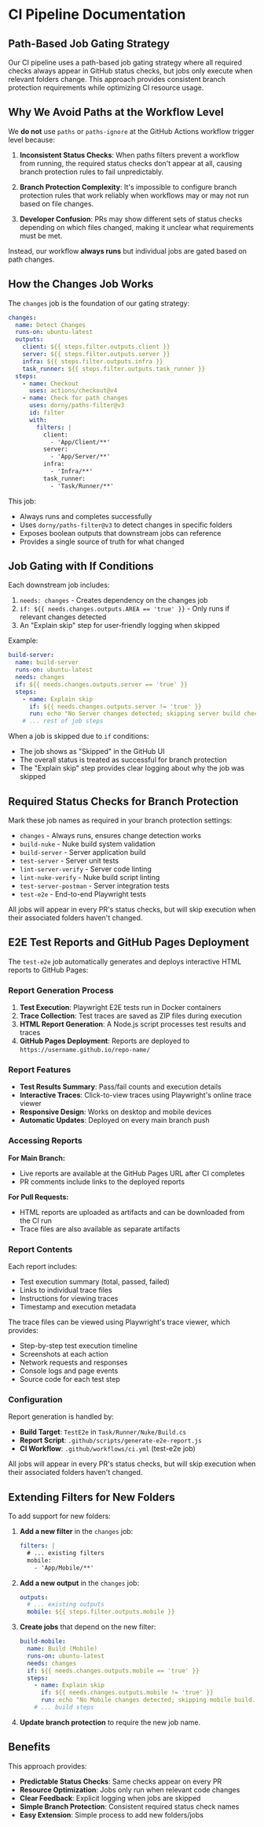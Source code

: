 # CI Pipeline Documentation

## Path-Based Job Gating Strategy

Our CI pipeline uses a path-based job gating strategy where all required checks always appear in GitHub status checks, but jobs only execute when relevant folders change. This approach provides consistent branch protection requirements while optimizing CI resource usage.

## Why We Avoid Paths at the Workflow Level

We **do not** use `paths` or `paths-ignore` at the GitHub Actions workflow trigger level because:

1. **Inconsistent Status Checks**: When paths filters prevent a workflow from running, the required status checks don't appear at all, causing branch protection rules to fail unpredictably.

2. **Branch Protection Complexity**: It's impossible to configure branch protection rules that work reliably when workflows may or may not run based on file changes.

3. **Developer Confusion**: PRs may show different sets of status checks depending on which files changed, making it unclear what requirements must be met.

Instead, our workflow **always runs** but individual jobs are gated based on path changes.

## How the Changes Job Works

The `changes` job is the foundation of our gating strategy:

```yaml
changes:
  name: Detect Changes  
  runs-on: ubuntu-latest
  outputs:
    client: ${{ steps.filter.outputs.client }}
    server: ${{ steps.filter.outputs.server }}
    infra: ${{ steps.filter.outputs.infra }}
    task_runner: ${{ steps.filter.outputs.task_runner }}
  steps:
    - name: Checkout
      uses: actions/checkout@v4
    - name: Check for path changes
      uses: dorny/paths-filter@v3
      id: filter
      with:
        filters: |
          client:
            - 'App/Client/**'
          server:
            - 'App/Server/**'
          infra:
            - 'Infra/**'
          task_runner:
            - 'Task/Runner/**'
```

This job:
- Always runs and completes successfully
- Uses `dorny/paths-filter@v3` to detect changes in specific folders
- Exposes boolean outputs that downstream jobs can reference
- Provides a single source of truth for what changed

## Job Gating with If Conditions

Each downstream job includes:
1. `needs: changes` - Creates dependency on the changes job
2. `if: ${{ needs.changes.outputs.AREA == 'true' }}` - Only runs if relevant changes detected
3. An "Explain skip" step for user-friendly logging when skipped

Example:
```yaml
build-server:
  name: build-server
  runs-on: ubuntu-latest
  needs: changes
  if: ${{ needs.changes.outputs.server == 'true' }}
  steps:
    - name: Explain skip
      if: ${{ needs.changes.outputs.server != 'true' }}
      run: echo "No Server changes detected; skipping server build checks."
    # ... rest of job steps
```

When a job is skipped due to `if` conditions:
- The job shows as "Skipped" in the GitHub UI
- The overall status is treated as successful for branch protection
- The "Explain skip" step provides clear logging about why the job was skipped

## Required Status Checks for Branch Protection

Mark these job names as required in your branch protection settings:

- `changes` - Always runs, ensures change detection works
- `build-nuke` - Nuke build system validation  
- `build-server` - Server application build
- `test-server` - Server unit tests
- `lint-server-verify` - Server code linting
- `lint-nuke-verify` - Nuke build script linting  
- `test-server-postman` - Server integration tests
- `test-e2e` - End-to-end Playwright tests

All jobs will appear in every PR's status checks, but will skip execution when their associated folders haven't changed.

## E2E Test Reports and GitHub Pages Deployment

The `test-e2e` job automatically generates and deploys interactive HTML reports to GitHub Pages:

### Report Generation Process

1. **Test Execution**: Playwright E2E tests run in Docker containers
2. **Trace Collection**: Test traces are saved as ZIP files during execution
3. **HTML Report Generation**: A Node.js script processes test results and traces
4. **GitHub Pages Deployment**: Reports are deployed to `https://username.github.io/repo-name/`

### Report Features

- **Test Results Summary**: Pass/fail counts and execution details
- **Interactive Traces**: Click-to-view traces using Playwright's online trace viewer
- **Responsive Design**: Works on desktop and mobile devices
- **Automatic Updates**: Deployed on every main branch push

### Accessing Reports

**For Main Branch:**
- Live reports are available at the GitHub Pages URL after CI completes
- PR comments include links to the deployed reports

**For Pull Requests:**
- HTML reports are uploaded as artifacts and can be downloaded from the CI run
- Trace files are also available as separate artifacts

### Report Contents

Each report includes:
- Test execution summary (total, passed, failed)
- Links to individual trace files
- Instructions for viewing traces
- Timestamp and execution metadata

The trace files can be viewed using Playwright's trace viewer, which provides:
- Step-by-step test execution timeline
- Screenshots at each action
- Network requests and responses  
- Console logs and page events
- Source code for each test step

### Configuration

Report generation is handled by:
- **Build Target**: `TestE2e` in `Task/Runner/Nuke/Build.cs`
- **Report Script**: `.github/scripts/generate-e2e-report.js`
- **CI Workflow**: `.github/workflows/ci.yml` (test-e2e job)

All jobs will appear in every PR's status checks, but will skip execution when their associated folders haven't changed.

## Extending Filters for New Folders

To add support for new folders:

1. **Add a new filter** in the `changes` job:
   ```yaml
   filters: |
     # ... existing filters
     mobile:
       - 'App/Mobile/**'
   ```

2. **Add a new output** in the `changes` job:
   ```yaml
   outputs:
     # ... existing outputs  
     mobile: ${{ steps.filter.outputs.mobile }}
   ```

3. **Create jobs** that depend on the new filter:
   ```yaml
   build-mobile:
     name: Build (Mobile)
     runs-on: ubuntu-latest
     needs: changes
     if: ${{ needs.changes.outputs.mobile == 'true' }}
     steps:
       - name: Explain skip
         if: ${{ needs.changes.outputs.mobile != 'true' }}
         run: echo "No Mobile changes detected; skipping mobile build."
       # ... build steps
   ```

4. **Update branch protection** to require the new job name.

## Benefits

This approach provides:

- **Predictable Status Checks**: Same checks appear on every PR
- **Resource Optimization**: Jobs only run when relevant code changes
- **Clear Feedback**: Explicit logging when jobs are skipped
- **Simple Branch Protection**: Consistent required status check names
- **Easy Extension**: Simple process to add new folders/jobs